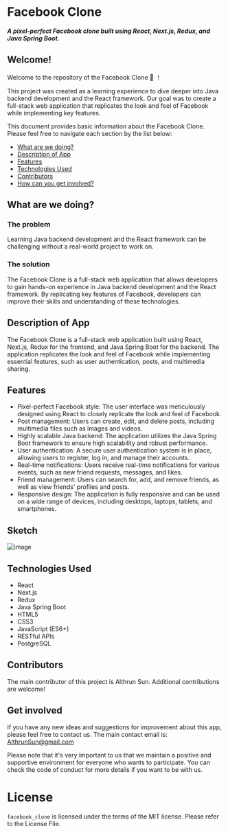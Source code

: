 # Facebook Clone


***A pixel-perfect Facebook clone built using React, Next.js, Redux, and Java Spring Boot.***

## Welcome!

Welcome to the repository of the Facebook Clone :confetti_ball: ！

This project was created as a learning experience to dive deeper into Java backend development and the React framework. Our goal was to create a full-stack web application that replicates the look and feel of Facebook while implementing key features.

This document provides basic information about the Facebook Clone. Please feel free to navigate each section by the list below:

* [What are we doing?](#what-are-we-doing)
* [Description of App](#description-of-app)
* [Features](#features)
* [Technologies Used](#technologies-used)
* [Contributors](#contributors)
* [How can you get involved?](#get-involved)

## What are we doing?

### The problem

Learning Java backend development and the React framework can be challenging without a real-world project to work on.

### The solution

The Facebook Clone is a full-stack web application that allows developers to gain hands-on experience in Java backend development and the React framework. By replicating key features of Facebook, developers can improve their skills and understanding of these technologies.

## Description of App

The Facebook Clone is a full-stack web application built using React, Next.js, Redux for the frontend, and Java Spring Boot for the backend. The application replicates the look and feel of Facebook while implementing essential features, such as user authentication, posts, and multimedia sharing.

## Features

- Pixel-perfect Facebook style: The user interface was meticulously designed using React to closely replicate the look and feel of Facebook.
- Post management: Users can create, edit, and delete posts, including multimedia files such as images and videos.
- Highly scalable Java backend: The application utilizes the Java Spring Boot framework to ensure high scalability and robust performance.
- User authentication: A secure user authentication system is in place, allowing users to register, log in, and manage their accounts.
- Real-time notifications: Users receive real-time notifications for various events, such as new friend requests, messages, and likes.
- Friend management: Users can search for, add, and remove friends, as well as view friends' profiles and posts.
- Responsive design: The application is fully responsive and can be used on a wide range of devices, including desktops, laptops, tablets, and smartphones.
## Sketch
![image](https://user-images.githubusercontent.com/81791425/234160985-9128b969-6223-41d1-9edf-8842baafa59e.png)


## Technologies Used

- React
- Next.js
- Redux
- Java Spring Boot
- HTML5
- CSS3
- JavaScript (ES6+)
- RESTful APIs
- PostgreSQL

## Contributors
The main contributor of this project is Althrun Sun. Additional contributions are welcome!

## Get involved 

If you have any new ideas and suggestions for improvement about this app, please feel free to contact us. The main contact email is: AlthrunSun@gmail.com

Please note that it's very important to us that we maintain a positive and supportive environment for everyone who wants to participate. You can check the code of conduct for more details if you want to be with us.

# License
`facebook_clone` is licensed under the terms of the MIT license.
Please refer to the License File.
